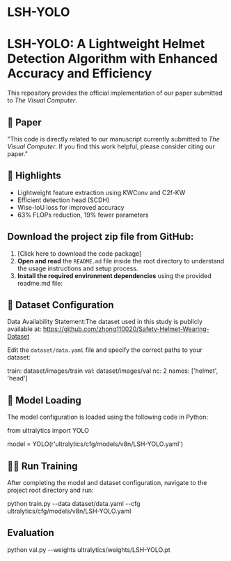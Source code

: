 # LSH-YOLO
# LSH-YOLO: A Lightweight Helmet Detection Algorithm with Enhanced Accuracy and Efficiency

This repository provides the official implementation of our paper submitted to *The Visual Computer*.

## 🔗 Paper
"This code is directly related to our manuscript currently submitted to *The Visual Computer*. If you find this work helpful, please consider citing our paper."

## 🚀 Highlights
- Lightweight feature extraction using KWConv and C2f-KW
- Efficient detection head (SCDH)
- Wise-IoU loss for improved accuracy
- 63% FLOPs reduction, 19% fewer parameters

## **Download the project zip file** from GitHub:  
1.  [Click here to download the code package]
2. **Open and read** the `README.md` file inside the root directory to understand the usage instructions and setup process.
3. **Install the required environment dependencies** using the provided readme.md file:

## 📁 Dataset Configuration
Data Availability Statement:The dataset used in this study is publicly available at: https://github.com/zhong110020/Safety-Helmet-Wearing-Dataset

Edit the `dataset/data.yaml` file and specify the correct paths to your dataset:

train: dataset/images/train
val: dataset/images/val
nc: 2
names: ['helmet', 'head']

## 🧠 Model Loading

The model configuration is loaded using the following code in Python:

from ultralytics import YOLO

model = YOLO(r'ultralytics/cfg/models/v8n/LSH-YOLO.yaml')
## 🏃‍♂️ Run Training
After completing the model and dataset configuration, navigate to the project root directory and run:

python train.py --data dataset/data.yaml --cfg ultralytics/cfg/models/v8n/LSH-YOLO.yaml
## Evaluation

python val.py --weights ultralytics/weights/LSH-YOLO.pt
